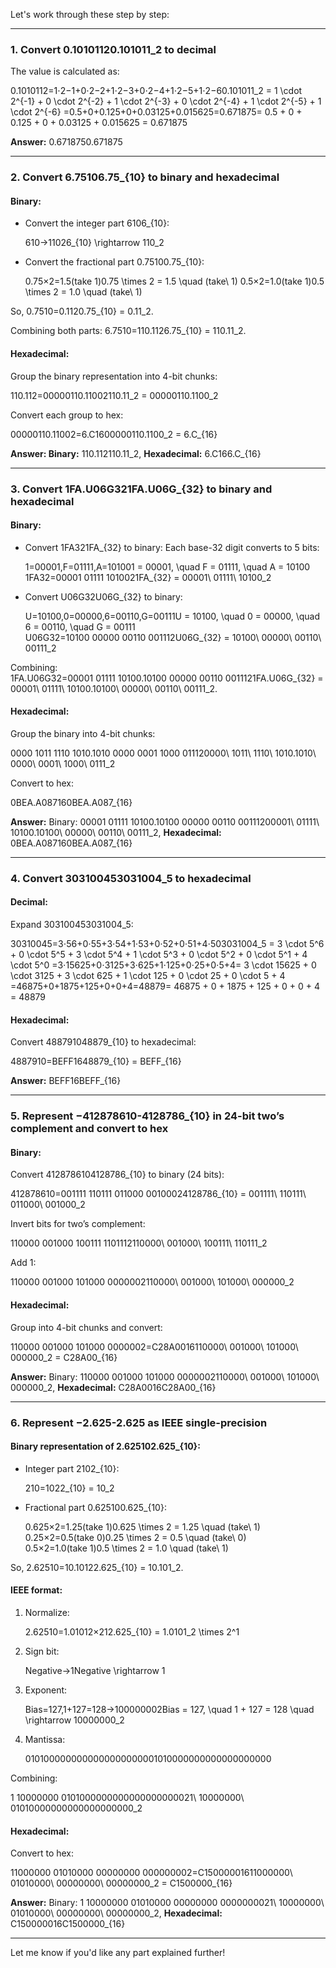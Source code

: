 Let's work through these step by step:

---

### **1. Convert 0.10101120.101011_2 to decimal**

The value is calculated as:

0.1010112=1⋅2−1+0⋅2−2+1⋅2−3+0⋅2−4+1⋅2−5+1⋅2−60.101011_2 = 1 \cdot 2^{-1} + 0 \cdot 2^{-2} + 1 \cdot 2^{-3} + 0 \cdot 2^{-4} + 1 \cdot 2^{-5} + 1 \cdot 2^{-6} =0.5+0+0.125+0+0.03125+0.015625=0.671875= 0.5 + 0 + 0.125 + 0 + 0.03125 + 0.015625 = 0.671875

**Answer:** 0.6718750.671875

---

### **2. Convert 6.75106.75_{10} to binary and hexadecimal**

#### Binary:

- Convert the integer part 6106_{10}:
    
    610→11026_{10} \rightarrow 110_2
- Convert the fractional part 0.75100.75_{10}:
    
    0.75×2=1.5(take 1)0.75 \times 2 = 1.5 \quad (take\ 1) 0.5×2=1.0(take 1)0.5 \times 2 = 1.0 \quad (take\ 1)

So, 0.7510=0.1120.75_{10} = 0.11_2.

Combining both parts: 6.7510=110.1126.75_{10} = 110.11_2.

#### Hexadecimal:

Group the binary representation into 4-bit chunks:

110.112=00000110.11002110.11_2 = 00000110.1100_2

Convert each group to hex:

00000110.11002=6.C1600000110.1100_2 = 6.C_{16}

**Answer: Binary:** 110.112110.11_2, **Hexadecimal:** 6.C166.C_{16}

---

### **3. Convert 1FA.U06G321FA.U06G_{32} to binary and hexadecimal**

#### Binary:

- Convert 1FA321FA_{32} to binary: Each base-32 digit converts to 5 bits:
    
    1=00001,F=01111,A=101001 = 00001, \quad F = 01111, \quad A = 10100 1FA32=00001 01111 1010021FA_{32} = 00001\ 01111\ 10100_2
- Convert U06G32U06G_{32} to binary:
    
    U=10100,0=00000,6=00110,G=00111U = 10100, \quad 0 = 00000, \quad 6 = 00110, \quad G = 00111 U06G32=10100 00000 00110 001112U06G_{32} = 10100\ 00000\ 00110\ 00111_2

Combining: 1FA.U06G32=00001 01111 10100.10100 00000 00110 0011121FA.U06G_{32} = 00001\ 01111\ 10100.10100\ 00000\ 00110\ 00111_2.

#### Hexadecimal:

Group the binary into 4-bit chunks:

0000 1011 1110 1010.1010 0000 0001 1000 011120000\ 1011\ 1110\ 1010.1010\ 0000\ 0001\ 1000\ 0111_2

Convert to hex:

0BEA.A087160BEA.A087_{16}

**Answer:** Binary: 00001 01111 10100.10100 00000 00110 00111200001\ 01111\ 10100.10100\ 00000\ 00110\ 00111_2, **Hexadecimal:** 0BEA.A087160BEA.A087_{16}

---

### **4. Convert 303100453031004_5 to hexadecimal**

#### Decimal:

Expand 303100453031004_5:

30310045=3⋅56+0⋅55+3⋅54+1⋅53+0⋅52+0⋅51+4⋅503031004_5 = 3 \cdot 5^6 + 0 \cdot 5^5 + 3 \cdot 5^4 + 1 \cdot 5^3 + 0 \cdot 5^2 + 0 \cdot 5^1 + 4 \cdot 5^0 =3⋅15625+0⋅3125+3⋅625+1⋅125+0⋅25+0⋅5+4= 3 \cdot 15625 + 0 \cdot 3125 + 3 \cdot 625 + 1 \cdot 125 + 0 \cdot 25 + 0 \cdot 5 + 4 =46875+0+1875+125+0+0+4=48879= 46875 + 0 + 1875 + 125 + 0 + 0 + 4 = 48879

#### Hexadecimal:

Convert 488791048879_{10} to hexadecimal:

4887910=BEFF1648879_{10} = BEFF_{16}

**Answer:** BEFF16BEFF_{16}

---

### **5. Represent −412878610-4128786_{10} in 24-bit two’s complement and convert to hex**

#### Binary:

Convert 4128786104128786_{10} to binary (24 bits):

412878610=001111 110111 011000 00100024128786_{10} = 001111\ 110111\ 011000\ 001000_2

Invert bits for two’s complement:

110000 001000 100111 1101112110000\ 001000\ 100111\ 110111_2

Add 1:

110000 001000 101000 0000002110000\ 001000\ 101000\ 000000_2

#### Hexadecimal:

Group into 4-bit chunks and convert:

110000 001000 101000 0000002=C28A0016110000\ 001000\ 101000\ 000000_2 = C28A00_{16}

**Answer:** Binary: 110000 001000 101000 0000002110000\ 001000\ 101000\ 000000_2, **Hexadecimal:** C28A0016C28A00_{16}

---

### **6. Represent −2.625-2.625 as IEEE single-precision**

#### Binary representation of 2.625102.625_{10}:

- Integer part 2102_{10}:
    
    210=1022_{10} = 10_2
- Fractional part 0.625100.625_{10}:
    
    0.625×2=1.25(take 1)0.625 \times 2 = 1.25 \quad (take\ 1) 0.25×2=0.5(take 0)0.25 \times 2 = 0.5 \quad (take\ 0) 0.5×2=1.0(take 1)0.5 \times 2 = 1.0 \quad (take\ 1)

So, 2.62510=10.10122.625_{10} = 10.101_2.

#### IEEE format:

1. Normalize:
    
    2.62510=1.01012×212.625_{10} = 1.0101_2 \times 2^1
2. Sign bit:
    
    Negative→1Negative \rightarrow 1
3. Exponent:
    
    Bias=127,1+127=128→100000002Bias = 127, \quad 1 + 127 = 128 \quad \rightarrow 10000000_2
4. Mantissa:
    
    0101000000000000000000001010000000000000000000

Combining:

1 10000000 0101000000000000000000021\ 10000000\ 01010000000000000000000_2

#### Hexadecimal:

Convert to hex:

11000000 01010000 00000000 000000002=C15000001611000000\ 01010000\ 00000000\ 00000000_2 = C1500000_{16}

**Answer:** Binary: 1 10000000 01010000 00000000 0000000021\ 10000000\ 01010000\ 00000000\ 00000000_2, **Hexadecimal:** C150000016C1500000_{16}

---

Let me know if you'd like any part explained further!
